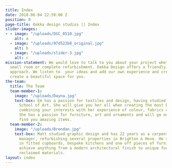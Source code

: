 ```yaml
---
title: Index
date: 2018-06-04 22:59:00 Z
position: 0
page-title: Oakka design studios || Index
slider-images:
- - image: "/uploads/DSC_8510.jpg"
    alt: a
  - image: "/uploads/97d522b8_original.jpg"
    alt: b
  - image: "/uploads/slider-3.jpg"
    alt: c
mission-statement: We would love to talk to you about your project whether it be a
  small room or complete refurbishment. Oakka Design offers a friendly, down to earth
  approach. We listen to  your ideas and add our own experience and creativity to
  create a beautiful space for you.
the-team:
  title: The Team
  team-member-1:
    image: "/uploads/Dayna.jpg"
    text-box: Em has a passion for textiles and design, having studied at Chelsea
      School of Art. She will give you her all when creating the most beautiful space,
      combining your interests with her experience of colour, fabrics and design.
      She has a passion for furniture, art and ornaments and will go out her way to
      find you amazing items.
  team-member-2:
    image: "/uploads/Brendan.jpg"
    text-box: Matt studied graphic design and has 22 years as a carpenter and project
      manager, refurbishing several properties in Brighton & Hove. He specialises
      in fitted cupboards, bespoke kitchens and one off pieces of furniture. He can
      achieve anything from a modern architectural finish to unique furniture from
      reclaimed materials.
layout: index
---
```


